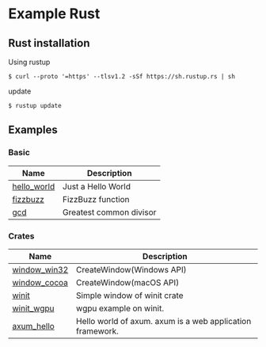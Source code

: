 # Example Rust


## Rust installation

Using rustup

```shell
$ curl --proto '=https' --tlsv1.2 -sSf https://sh.rustup.rs | sh
```

update

```shell
$ rustup update
```


## Examples


### Basic

| Name                              | Description                  |
| --------------------------------- | ---------------------------- |
| [hello_world](hello_world/)       | Just a Hello World           |
| [fizzbuzz](fizzbuzz/)             | FizzBuzz function            |
| [gcd](gcd/)                       | Greatest common divisor      |



### Crates

| Name                              | Description                  |
| --------------------------------- | ---------------------------- |
| [window_win32](window_win32/)     | CreateWindow(Windows API)    |
| [window_cocoa](window_cocoa/)     | CreateWindow(macOS API)      |
| [winit](winit/)                   | Simple window of winit crate |
| [winit_wgpu](winit_wgpu/)         | wgpu example on winit. |
| [axum_hello](axum_hello/)         | Hello world of axum. axum is a web application framework. |

